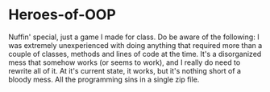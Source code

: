 # Heroes-of-OOP

Nuffin' special, just a game I made for class.
Do be aware of the following: I was extremely unexperienced with doing anything that required more than a couple of classes, methods and lines of code at the time.
It's a disorganized mess that somehow works (or seems to work), and I really do need to rewrite all of it.
At it's current state, it works, but it's nothing short of a bloody mess.
All the programming sins in a single zip file.
